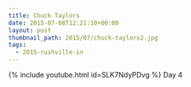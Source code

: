 ```yaml
---
title: Chuck Taylors
date: 2015-07-08T12:21:10+00:00
layout: post
thumbnail_path: 2015/07/chuck-taylors2.jpg
tags:
  - 2015-rushville-in
---
```

{% include youtube.html id=SLK7NdyPDvg %}
Day 4